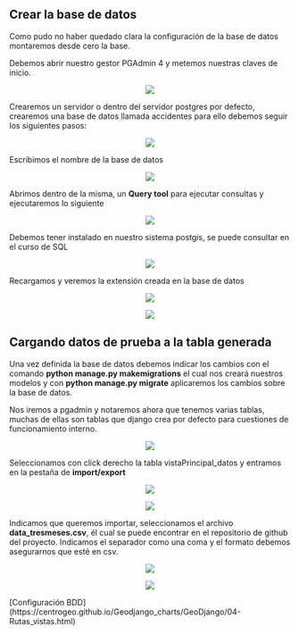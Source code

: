 ## Crear la base de datos ##
Como pudo no haber quedado clara la configuración de la base de datos montaremos desde cero la base.  


Debemos abrir nuestro gestor PGAdmin 4 y metemos nuestras claves de inicio.
<p align="center"> 
<img src="../img/PGAdmin01.png">
</p>

Crearemos un servidor o dentro del servidor postgres por defecto, crearemos una base de datos llamada accidentes para ello debemos seguir los siguientes pasos:  

<p align="center"> 
<img src="../img/PGAdmin03.png">
</p>

Escribimos el nombre de la base de datos  

<p align="center"> 
<img src="../img/PGAdmin04.png">
</p>

Abrimos dentro de la misma, un **Query tool** para ejecutar consultas y ejecutaremos lo siguiente  

<p align="center"> 
<img src="../img/PGAdmin05.png">
</p>

Debemos tener instalado en nuestro sistema postgis, se puede consultar en el curso de SQL  

<p align="center"> 
<img src="../img/PGAdmin06.png">
</p>

Recargamos  y veremos la extensión creada en la base de datos  

<p align="center"> 
<img src="../img/PGAdmin07.png">
</p>

<p align="center"> 
<img src="../img/PGAdmin08.png">
</p>

## Cargando datos de prueba a la tabla generada ## 

Una vez definida la base de datos debemos indicar los cambios con el comando **python manage.py makemigrations** el cual nos creará nuestros modelos y con **python manage.py migrate** aplicaremos los cambios sobre la base de datos.

Nos iremos a pgadmin y notaremos ahora que tenemos varias tablas, muchas de ellas son tablas que django crea por defecto para cuestiones de funcionamiento interno.  

<p align="center"> 
<img src="../img/PGAdmin09.png">
</p>  

Seleccionamos con click derecho la tabla vistaPrincipal_datos y entramos en la pestaña de **import/export**  

<p align="center"> 
<img src="../img/PGAdmin10.png">
</p>  
 

 
<p align="center"> 
<img src="../img/PGAdmin11.png">
</p>
 
 Indicamos que queremos importar, seleccionamos el archivo **data_tresmeses.csv**, él cual se puede encontrar en el repositorio de github del proyecto. Indicamos el separador como una coma y el formato debemos asegurarnos que esté en csv.
 
<p align="center"> 
<img src="../img/PGAdmin12.png">
</p>
<p align="center"> 
<img src="../img/PGAdmin13.png">
</p>
[Configuración BDD](https://centrogeo.github.io/Geodjango_charts/GeoDjango/04-Rutas_vistas.html)


